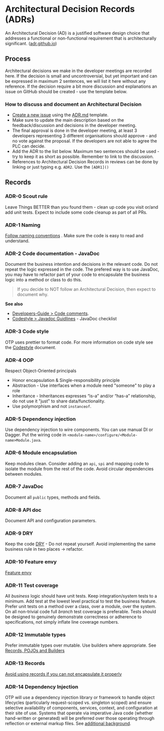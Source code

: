 # Architectural Decision Records (ADRs)

An Architectural Decision (AD) is a justified software design choice that addresses a functional or
non-functional requirement that is architecturally significant. ([adr.github.io](https://adr.github.io/))

## Process

Architectural decisions we make in the developer meetings are recorded here. If the decision is 
small and uncontroversial, but yet important and can be expressed in maximum 2 sentences, we will 
list it here without any reference. If the decision require a bit more discussion and explanations
an issue on GitHub should be created - use the template below.

### How to discuss and document an Architectural Decision

 - [Create a new issue](https://github.com/opentripplanner/OpenTripPlanner/issues/new/choose?template=adr.md) 
using the [ADR.md](https://github.com/opentripplanner/OpenTripPlanner/blob/dev-2.x/ISSUE_TEMPLATE/ADR.md)
template.
 - Make sure to update the main description based on the feedback/discussion and decisions in the 
   developer meeting.
 - The final approval is done in the developer meeting, at least 3 developers representing 3 
   different organisations should approve - and no vote against the proposal. If the developers
   are not able to agree the PLC can decide.
 - Add the ADR to the list below. Maximum two sentences should be used - try to keep it as short as 
   possible. Remember to link to the discussion.
 - References to Architectural Decision Records in reviews can be done by linking or just typing 
   e.g. `ADR2`. Use the `[ADR1]()`


## Records

### ADR-0 Scout rule
Leave Things BETTER than you found them - clean up code you visit or/and add unit
tests. Expect to include some code cleanup as part of all PRs.

### ADR-1 Naming
[Follow naming conventions](CODE_CONVENTIONS.md#naming-conventions) . Make sure the 
code is easy to read and understand.

### ADR-2 Code documentation - JavaDoc
Document the business intention and decisions in the relevant code. Do not repeat the logic
expressed in the code. The prefered way is to use JavaDoc, you may have to refactor part of your
code to encapsulate the business logic into a method or class to do this. 

> If you decide to NOT follow an Architectural Decision, then expect to document why.

**See also**
 - [Developers-Guide &gt; Code comments](docs/Developers-Guide.md#code-comments).
 - [Codestyle &gt; Javadoc Guidlines](docs/Codestyle.md#javadoc-guidlines) - JavaDoc checklist

### ADR-3 Code style
OTP uses prettier to format code. For more information on code style see the 
[Codestyle](docs/Codestyle.md) document.

### ADR-4 OOP
Respect Object-Oriented principals
  - Honor encapsulation & Single-responsibility principle
  - Abstraction - Use interfaces when a module need "someone" to play a role
  - Inheritance - Inheritances expresses “is-a” and/or “has-a” relationship, do not use it "just"
    to share data/functionality. 
  - Use polymorphism and not `instanceof`.

### ADR-5 Dependency injection
Use dependency injection to wire components. You can use manual DI or Dagger. Put the 
wiring code in `<module-name>/configure/<Module-name>Module.java`.

### ADR-6 Module encapsulation
Keep modules clean. Consider adding an `api`, `spi` and mapping code to
isolate the module from the rest of the code. Avoid circular dependencies between modules.

### ADR-7 JavaDoc
Document all `public` types, methods and fields.

### ADR-8 API doc
Document API and configuration parameters.

### ADR-9 DRY
Keep the code [DRY](https://en.wikipedia.org/wiki/Don%27t_repeat_yourself) - Do not 
repeat yourself. Avoid implementing the same business rule in two places -> refactor.

### ADR-10 Feature envy
[Feature envy](https://refactoring.guru/smells/feature-envy)

### ADR-11 Test coverage
All _business_ logic should have unit tests. Keep integration/system tests to a minimum. Add test at
the lowest level practical to test the business feature. Prefer unit tests on a method over a class,
over a module, over the system. On all non-trivial code full _branch_ test coverage is preferable. 
Tests should be designed to genuinely demonstrate correctness or adherence to specifications, not 
simply inflate line coverage numbers.

### ADR-12 Immutable types
Prefer immutable types over mutable. Use builders where appropriate. See 
[Records, POJOs and Builders](CODE_CONVENTIONS.md#records-pojos-and-builders)

### ADR-13 Records
[Avoid using records if you can not encapsulate it properly](CODE_CONVENTIONS.md#records)

### ADR-14 Dependency Injection
OTP will use a dependency injection library or framework to handle object lifecycles (particularly
request-scoped vs. singleton scoped) and ensure selective availability of components, services,
context, and configuration at their site of use. Systems that operate via imperative Java code
(whether hand-written or generated) will be preferred over those operating through reflection or 
external markup files. See [additional background](https://github.com/opentripplanner/OpenTripPlanner/pull/5360#issuecomment-1910134299).

